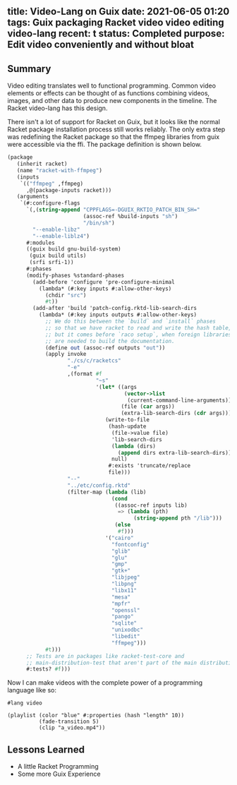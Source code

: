 title: Video-Lang on Guix
date: 2021-06-05 01:20
tags: Guix packaging Racket video video editing video-lang
recent: t
status: Completed
purpose: Edit video conveniently and without bloat
---

## Summary

Video editing translates well to functional programming. Common video elements
or effects can be thought of as functions combining videos, images, and other
data to produce new components in the timeline. The Racket video-lang has this
design.

There isn't a lot of support for Racket on Guix, but it looks like the normal
Racket package installation process still works reliably. The only extra step
was redefining the Racket package so that the ffmpeg libraries from guix were
accessible via the ffi. The package definition is shown below.

```scheme
(package
   (inherit racket)
   (name "racket-with-ffmpeg")
   (inputs
    `(("ffmpeg" ,ffmpeg)
      ,@(package-inputs racket)))
   (arguments
    `(#:configure-flags
      `(,(string-append "CPPFLAGS=-DGUIX_RKTIO_PATCH_BIN_SH="
                        (assoc-ref %build-inputs "sh")
                        "/bin/sh")
        "--enable-libz"
        "--enable-liblz4")
      #:modules
      ((guix build gnu-build-system)
       (guix build utils)
       (srfi srfi-1))
      #:phases
      (modify-phases %standard-phases
        (add-before 'configure 'pre-configure-minimal
          (lambda* (#:key inputs #:allow-other-keys)
            (chdir "src")
            #t))
        (add-after 'build 'patch-config.rktd-lib-search-dirs
          (lambda* (#:key inputs outputs #:allow-other-keys)
            ;; We do this between the `build` and `install` phases
            ;; so that we have racket to read and write the hash table,
            ;; but it comes before `raco setup`, when foreign libraries
            ;; are needed to build the documentation.
            (define out (assoc-ref outputs "out"))
            (apply invoke
                   "./cs/c/racketcs"
                   "-e"
                   ,(format #f
                            "~s"
                            '(let* ((args
                                     (vector->list
                                      (current-command-line-arguments)))
                                    (file (car args))
                                    (extra-lib-search-dirs (cdr args)))
                               (write-to-file
                                (hash-update
                                 (file->value file)
                                 'lib-search-dirs
                                 (lambda (dirs)
                                   (append dirs extra-lib-search-dirs))
                                 null)
                                #:exists 'truncate/replace
                                file)))
                   "--"
                   "../etc/config.rktd"
                   (filter-map (lambda (lib)
                                 (cond
                                  ((assoc-ref inputs lib)
                                   => (lambda (pth)
                                        (string-append pth "/lib")))
                                  (else
                                   #f)))
                               '("cairo"
                                 "fontconfig"
                                 "glib"
                                 "glu"
                                 "gmp"
                                 "gtk+"
                                 "libjpeg"
                                 "libpng"
                                 "libx11"
                                 "mesa"
                                 "mpfr"
                                 "openssl"
                                 "pango"
                                 "sqlite"
                                 "unixodbc"
                                 "libedit"
                                 "ffmpeg")))
            #t)))
      ;; Tests are in packages like racket-test-core and
      ;; main-distribution-test that aren't part of the main distribution.
      #:tests? #f)))
```

Now I can make videos with the complete power of a programming language like so:

```racket
#lang video

(playlist (color "blue" #:properties (hash "length" 10))
          (fade-transition 5)
          (clip "a_video.mp4"))
```

## Lessons Learned

- A little Racket Programming
- Some more Guix Experience
